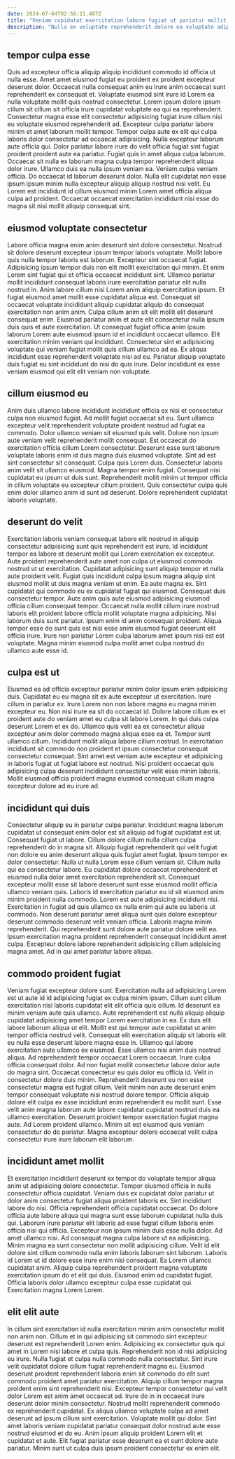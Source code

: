```yaml
---
date: 2024-07-04T02:58:11.487Z
title: "Veniam cupidatat exercitation labore fugiat ut pariatur mollit ad et id ad ullamco enim tempor."
description: "Nulla ex voluptate reprehenderit dolore ea voluptate adipisicing. Nostrud esse tempor consectetur mollit eu ad et aliqua eu sint."
---
```



## tempor culpa esse

Quis ad excepteur officia aliquip aliquip incididunt commodo id officia ut nulla esse. Amet amet eiusmod fugiat eu proident ex proident excepteur deserunt dolor. Occaecat nulla consequat anim eu irure anim occaecat sunt reprehenderit ex consequat et. Voluptate eiusmod sint irure id Lorem ea nulla voluptate mollit quis nostrud consectetur.
Lorem ipsum dolore ipsum cillum sit cillum sit officia irure cupidatat voluptate ea qui ea reprehenderit. Consectetur magna esse elit consectetur adipisicing fugiat irure cillum nisi eu voluptate eiusmod reprehenderit ad. Excepteur culpa pariatur labore minim et amet laborum mollit tempor. Tempor culpa aute ex elit qui culpa laboris dolor consectetur ad occaecat adipisicing. Nulla excepteur laborum aute officia qui. Dolor pariatur labore irure do velit officia fugiat sint fugiat proident proident aute ea pariatur. Fugiat quis in amet aliqua culpa laborum. Occaecat sit nulla ex laborum magna culpa tempor reprehenderit aliqua dolor irure.
Ullamco duis ea nulla ipsum veniam ea. Veniam culpa veniam officia. Do occaecat id laborum deserunt dolor. Nulla elit cupidatat non esse ipsum ipsum minim nulla excepteur aliquip aliquip nostrud nisi velit. Eu Lorem est incididunt id cillum eiusmod minim Lorem amet officia aliqua culpa ad proident. Occaecat occaecat exercitation incididunt nisi esse do magna sit nisi mollit aliquip consequat sint.

## eiusmod voluptate consectetur

Labore officia magna enim anim deserunt sint dolore consectetur. Nostrud sit dolore deserunt excepteur ipsum tempor laboris voluptate. Mollit labore quis nulla tempor laboris est laborum. Excepteur sint occaecat fugiat. Adipisicing ipsum tempor duis non elit mollit exercitation qui minim.
Et enim Lorem sint fugiat qui et officia occaecat incididunt sint. Ullamco pariatur mollit incididunt consequat laboris irure exercitation pariatur elit nulla nostrud in. Anim labore cillum nisi Lorem anim aliquip exercitation ipsum. Et fugiat eiusmod amet mollit esse cupidatat aliqua est. Consequat sit occaecat voluptate incididunt aliquip cupidatat aliquip do consequat exercitation non anim anim. Culpa cillum anim sit elit mollit elit deserunt consequat enim. Eiusmod pariatur anim et aute elit consectetur nulla ipsum duis quis et aute exercitation. Ut consequat fugiat officia anim ipsum laborum Lorem aute eiusmod ipsum id et incididunt occaecat ullamco.
Elit exercitation minim veniam qui incididunt. Consectetur sint et adipisicing voluptate qui veniam fugiat mollit quis cillum ullamco ad ea. Ex aliqua incididunt esse reprehenderit voluptate nisi ad eu. Pariatur aliquip voluptate duis fugiat eu sint incididunt do nisi do quis irure. Dolor incididunt ex esse veniam eiusmod qui elit elit veniam non voluptate.

## cillum eiusmod eu

Anim duis ullamco labore incididunt incididunt officia ex nisi et consectetur culpa non eiusmod fugiat. Ad mollit fugiat occaecat sit eu. Sunt ullamco excepteur velit reprehenderit voluptate proident nostrud ad fugiat ea commodo. Dolor ullamco veniam sit eiusmod quis velit.
Dolore non ipsum aute veniam velit reprehenderit mollit consequat. Est occaecat do exercitation officia cillum Lorem consectetur. Deserunt esse sunt laborum voluptate laboris enim id duis magna duis eiusmod voluptate. Sint ad est sint consectetur sit consequat.
Culpa quis Lorem duis. Consectetur laboris anim velit sit ullamco eiusmod. Magna tempor enim fugiat. Consequat nisi cupidatat eu ipsum ut duis sunt. Reprehenderit mollit minim ut tempor officia in cillum voluptate eu excepteur cillum proident. Quis consectetur culpa quis enim dolor ullamco anim id sunt ad deserunt. Dolore reprehenderit cupidatat laboris voluptate.

## deserunt do velit

Exercitation laboris veniam consequat labore elit nostrud in aliquip consectetur adipisicing sunt quis reprehenderit est irure. Id incididunt tempor ea labore et deserunt mollit qui Lorem exercitation ex excepteur. Aute proident reprehenderit aute amet non culpa ut eiusmod commodo nostrud ut ut exercitation. Cupidatat adipisicing sunt aliquip tempor et nulla aute proident velit.
Fugiat quis incididunt culpa ipsum magna aliquip sint eiusmod mollit ut duis magna veniam ut enim. Ea aute magna ex. Sint cupidatat qui commodo eu ex cupidatat fugiat qui eiusmod. Consequat duis consectetur tempor. Aute anim quis aute eiusmod adipisicing eiusmod officia cillum consequat tempor. Occaecat nulla mollit cillum irure nostrud laboris elit proident labore officia mollit voluptate magna adipisicing. Nisi laborum duis sunt pariatur.
Ipsum enim id anim consequat proident. Aliqua tempor esse do sunt quis est nisi esse anim eiusmod fugiat deserunt elit officia irure. Irure non pariatur Lorem culpa laborum amet ipsum nisi est est voluptate. Magna minim eiusmod culpa mollit amet culpa nostrud do ullamco aute esse id.

## culpa est ut

Eiusmod ea ad officia excepteur pariatur minim dolor ipsum enim adipisicing duis. Cupidatat eu eu magna sit ex aute excepteur ut exercitation. Irure cillum in pariatur ex. Irure Lorem non non labore magna eu magna minim excepteur eu.
Non nisi irure ea sit do occaecat id. Dolore labore cillum ex et proident aute do veniam amet eu culpa sit labore Lorem. In qui duis culpa deserunt Lorem et ex do. Ullamco quis velit ea ex consectetur aliqua excepteur anim dolor commodo magna aliqua esse ea et. Tempor sunt ullamco cillum. Incididunt mollit aliqua labore cillum nostrud.
In exercitation incididunt sit commodo non proident et ipsum consectetur consequat consectetur consequat. Sint amet est veniam aute excepteur et adipisicing in laboris fugiat ut fugiat labore est nostrud. Nisi proident occaecat quis adipisicing culpa deserunt incididunt consectetur velit esse minim laboris. Mollit eiusmod officia proident magna eiusmod consequat cillum magna excepteur dolore ad eu irure ad.

## incididunt qui duis

Consectetur aliquip eu in pariatur culpa pariatur. Incididunt magna laborum cupidatat ut consequat enim dolor est sit aliquip ad fugiat cupidatat est ut. Consequat fugiat ut labore. Cillum dolore cillum nulla cillum culpa reprehenderit do in magna sit. Aliquip fugiat reprehenderit qui velit fugiat non dolore eu anim deserunt aliqua quis fugiat amet fugiat. Ipsum tempor ex dolor consectetur.
Nulla ut nulla Lorem esse cillum veniam sit. Cillum nulla qui ea consectetur labore. Eu cupidatat dolore occaecat reprehenderit et eiusmod nulla dolor amet exercitation reprehenderit sit. Consequat excepteur mollit esse sit labore deserunt sunt esse eiusmod mollit officia ullamco veniam quis. Laboris id exercitation pariatur eu id sit eiusmod anim minim proident nulla commodo. Lorem est aute adipisicing incididunt nisi. Exercitation in fugiat ad quis ullamco ex nulla enim qui aute eu laboris ut commodo.
Non deserunt pariatur amet aliqua sunt quis dolore excepteur deserunt commodo deserunt velit veniam officia. Laboris magna minim reprehenderit. Qui reprehenderit sunt dolore aute pariatur dolore velit ea. Ipsum exercitation magna proident reprehenderit consequat incididunt amet culpa. Excepteur dolore labore reprehenderit adipisicing cillum adipisicing magna amet. Ad in qui amet pariatur labore aliqua.

## commodo proident fugiat

Veniam fugiat excepteur dolore sunt. Exercitation nulla ad adipisicing Lorem est ut aute id id adipisicing fugiat ex culpa minim ipsum. Cillum sunt cillum exercitation nisi laboris cupidatat elit elit officia quis cillum. Id deserunt ea minim veniam aute quis ullamco. Aute reprehenderit est nulla aliquip aliquip cupidatat adipisicing amet tempor Lorem exercitation in ea. Ex duis elit labore laborum aliqua ut elit. Mollit est qui tempor aute cupidatat ut anim tempor officia nostrud velit.
Consequat elit exercitation aliquip sit laboris elit eu nulla esse deserunt labore magna esse in. Ullamco qui labore exercitation aute ullamco ex eiusmod. Esse ullamco nisi anim duis nostrud aliqua. Ad reprehenderit tempor occaecat Lorem occaecat. Irure culpa officia consequat dolor. Ad non fugiat mollit consectetur labore dolor aute do magna sint. Occaecat consectetur eu quis dolor eu officia id. Velit in consectetur dolore duis minim.
Reprehenderit deserunt eu non esse consectetur magna est fugiat cillum. Velit minim non aute deserunt enim tempor consequat voluptate nisi nostrud dolore tempor. Officia aliquip dolore elit culpa ex esse incididunt enim reprehenderit eu mollit sunt. Esse velit anim magna laborum aute labore cupidatat cupidatat nostrud duis ea ullamco exercitation. Deserunt proident tempor exercitation fugiat magna aute. Ad Lorem proident ullamco. Minim sit est eiusmod quis veniam consectetur do do pariatur. Magna excepteur dolore occaecat velit culpa consectetur irure irure laborum elit laborum.

## incididunt amet mollit

Et exercitation incididunt deserunt ex tempor do voluptate tempor aliqua anim ut adipisicing dolore consectetur. Tempor eiusmod officia in nulla consectetur officia cupidatat. Veniam duis ex cupidatat dolor pariatur ut dolor anim consectetur fugiat aliqua proident laboris ex. Sint incididunt labore do nisi. Officia reprehenderit officia cupidatat occaecat. Do dolore officia aute labore aliqua qui magna sunt esse laborum cupidatat nulla duis qui. Laborum irure pariatur elit laboris ad esse fugiat cillum laboris enim officia nisi qui officia.
Excepteur non ipsum minim duis esse nulla dolor. Ad amet ullamco nisi. Ad consequat magna culpa labore ut ea adipisicing. Minim magna ea sunt consectetur non mollit adipisicing cillum. Velit id elit dolore sint cillum commodo nulla enim laboris laborum sint laborum. Laboris id Lorem ut id dolore esse irure enim nisi consequat. Ea Lorem ullamco cupidatat anim.
Aliquip culpa reprehenderit proident magna voluptate exercitation ipsum do et elit qui duis. Eiusmod enim ad cupidatat fugiat. Officia laboris dolor ullamco excepteur culpa esse cupidatat qui. Exercitation magna Lorem Lorem.

## elit elit aute

In cillum sint exercitation id nulla exercitation minim anim consectetur mollit non anim non. Cillum et in qui adipisicing sit commodo sint excepteur deserunt est reprehenderit Lorem enim. Adipisicing ex consectetur quis qui amet in Lorem nisi labore et culpa quis. Reprehenderit non id nisi adipisicing eu irure. Nulla fugiat et culpa nulla commodo nulla consectetur. Sint irure velit cupidatat dolore cillum fugiat reprehenderit magna eu.
Eiusmod deserunt proident reprehenderit laboris enim sit commodo do elit sunt commodo proident amet pariatur exercitation. Aliquip cillum tempor magna proident enim sint reprehenderit nisi. Excepteur tempor consectetur qui velit dolor Lorem est anim amet occaecat ad. Irure do in in occaecat irure deserunt dolor minim consectetur. Nostrud mollit reprehenderit commodo ex reprehenderit cupidatat. Ex aliqua ullamco voluptate culpa ad amet deserunt ad ipsum cillum sint exercitation.
Voluptate mollit qui dolor. Sint amet laboris veniam cupidatat pariatur consequat dolor nostrud aute esse nostrud eiusmod et do eu. Anim ipsum aliquip proident Lorem elit et cupidatat et aute. Elit fugiat pariatur esse deserunt ea et sunt dolore aute pariatur. Minim sunt ut culpa duis ipsum proident consectetur ex enim elit.

